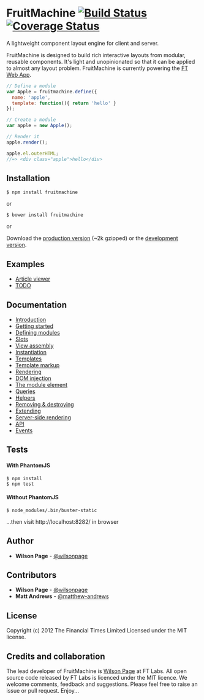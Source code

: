 # FruitMachine [![Build Status](https://travis-ci.org/ftlabs/fruitmachine.png?branch=master)](https://travis-ci.org/ftlabs/fruitmachine) [![Coverage Status](https://coveralls.io/repos/ftlabs/fruitmachine/badge.png?branch=master)](https://coveralls.io/r/ftlabs/fruitmachine?branch=master)

A lightweight component layout engine for client and server.

FruitMachine is designed to build rich interactive layouts from modular, reusable components. It's light and unopinionated so that it can be applied to almost any layout problem. FruitMachine is currently powering the [FT Web App](http://apps.ft.com/ftwebapp/).

```js
// Define a module
var Apple = fruitmachine.define({
  name: 'apple',
  template: function(){ return 'hello' }
});

// Create a module
var apple = new Apple();

// Render it
apple.render();

apple.el.outerHTML;
//=> <div class="apple">hello</div>
```

## Installation

```
$ npm install fruitmachine
```

or

```
$ bower install fruitmachine
```

or

Download the [production version][min] (~2k gzipped) or the [development version][max].

[min]: http://github.com/ftlabs/fruitmachine/raw/master/build/fruitmachine.min.js
[max]: http://github.com/ftlabs/fruitmachine/raw/master/build/fruitmachine.js

## Examples

- [Article viewer](http://ftlabs.github.io/fruitmachine/examples/article-viewer/)
- [TODO](http://ftlabs.github.io/fruitmachine/examples/todo/)

## Documentation

- [Introduction](docs/introduction.md)
- [Getting started](docs/getting-started.md)
- [Defining modules](docs/defining-modules.md)
- [Slots](docs/slots.md)
- [View assembly](docs/layout-assembly.md)
- [Instantiation](docs/module-instantiation.md)
- [Templates](docs/templates.md)
- [Template markup](docs/template-markup.md)
- [Rendering](docs/rendering.md)
- [DOM injection](docs/injection.md)
- [The module element](docs/module-el.md)
- [Queries](docs/queries.md)
- [Helpers](docs/module-helpers.md)
- [Removing & destroying](docs/removing-and-destroying.md)
- [Extending](docs/extending-modules.md)
- [Server-side rendering](docs/server-side-rendering.md)
- [API](docs/api.md)
- [Events](docs/events.md)

## Tests

#### With PhantomJS

```
$ npm install
$ npm test
```

#### Without PhantomJS

```
$ node_modules/.bin/buster-static
```

...then visit http://localhost:8282/ in browser

## Author

- **Wilson Page** - [@wilsonpage](http://github.com/wilsonpage)

## Contributors

- **Wilson Page** - [@wilsonpage](http://github.com/wilsonpage)
- **Matt Andrews** - [@matthew-andrews](http://github.com/matthew-andrews)

## License
Copyright (c) 2012 The Financial Times Limited
Licensed under the MIT license.

## Credits and collaboration

The lead developer of FruitMachine is [Wilson Page](http://github.com/wilsonpage) at FT Labs. All open source code released by FT Labs is licenced under the MIT licence. We welcome comments, feedback and suggestions. Please feel free to raise an issue or pull request. Enjoy...
